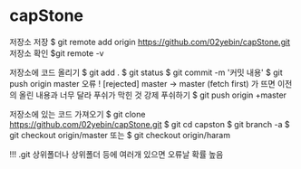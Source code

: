 # capStone
저장소 저장 
  $ git remote add origin https://github.com/02yebin/capStone.git
저장소 확인
  $git remote -v
  
저장소에 코드 올리기
  $ git add .
  $ git status
  $ git commit -m '커밋 내용'
  $ git push origin master
  오류 ! [rejected] master -> master (fetch first) 가 뜨면
  이전의 올린 내용과 너무 달라 푸쉬가 막힌 것
  강제 푸쉬하기 $ git push origin +master

저장소에 있는 코드 가져오기
  $ git clone https://github.com/02yebin/capStone.git
  $ git cd capston
  $ git branch -a
  $ git checkout origin/master 또는 $ git checkout origin/haram

!!! .git 상위폴더나 상위폴더 등에 여러개 있으면 오류날 확률 높음
